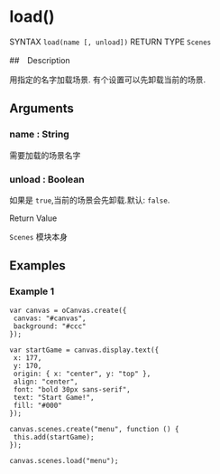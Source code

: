 # load()

SYNTAX `load(name [, unload])` RETURN TYPE `Scenes`

##　Description

用指定的名字加载场景. 有个设置可以先卸载当前的场景.

## Arguments

### name : String

需要加载的场景名字

### unload : Boolean

如果是 `true`,当前的场景会先卸载.默认: `false`.

Return Value

`Scenes` 模块本身

## Examples

### Example 1

```
var canvas = oCanvas.create({
 canvas: "#canvas",
 background: "#ccc"
});

var startGame = canvas.display.text({
 x: 177,
 y: 170,
 origin: { x: "center", y: "top" },
 align: "center",
 font: "bold 30px sans-serif",
 text: "Start Game!",
 fill: "#000"
});

canvas.scenes.create("menu", function () {
 this.add(startGame);
});

canvas.scenes.load("menu");
```
